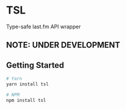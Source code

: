 # TSL
Type-safe last.fm API wrapper
## NOTE: UNDER DEVELOPMENT

## Getting Started
```bash
# Yarn
yarn install tsl

# NPM
npm install tsl
```
